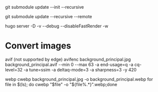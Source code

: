 git submodule update --init --recursive

git submodule update --recursive --remote

 hugo server -D -v --debug --disableFastRender -w

# Convert images

avif (not supported by edge)
avifenc background_principal.jpg background_principal.avif --min 0 --max 63 -a end-usage=q -a cq-level=32 -a tune=ssim -a deltaq-mode=3 -a sharpness=3 -y 420

webp
cwebp background_principal.jpg -o background_principal.webp
for file in $(ls); do cwebp "$file" -o "${file%.*}".webp;done
